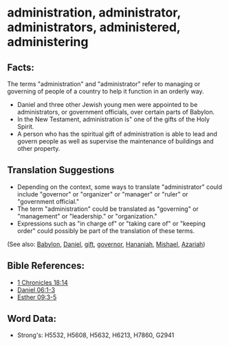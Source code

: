 # administration, administrator, administrators, administered, administering #

## Facts: ##

The terms "administration" and "administrator" refer to managing or governing of people of a country to help it function in an orderly way.

* Daniel and three other Jewish young men were appointed to be administrators, or government officials, over certain parts of Babylon.
* In the New Testament, administration is" one of the gifts of the Holy Spirit.
* A person who has the spiritual gift of administration is able to lead and govern people as well as supervise the maintenance of buildings and other property.

## Translation Suggestions ##

* Depending on the context, some ways to translate "administrator" could include "governor" or "organizer" or "manager" or "ruler" or "government official."
* The term "administration" could be translated as "governing" or "management" or "leadership." or "organization."
* Expressions such as "in charge of" or "taking care of" or "keeping order" could possibly be part of the translation of these terms.

(See also: [Babylon](../names/babylon.md), [Daniel](../names/daniel.md), [gift](../kt/gift.md), [governor](../other/governor.md), [Hananiah](../names/hananiah.md), [Mishael](../names/mishael.md), [Azariah](../names/azariah.md))

## Bible References: ##

* [1 Chronicles 18:14](rc://en/tn/help/1ch/18/14)
* [Daniel 06:1-3](rc://en/tn/help/dan/06/01)
* [Esther 09:3-5](rc://en/tn/help/est/09/03)

## Word Data: ##

* Strong's: H5532, H5608, H5632, H6213, H7860, G2941
